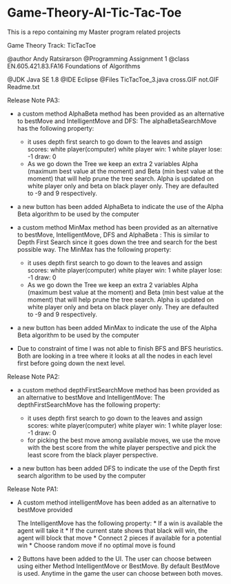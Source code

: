 # Game-Theory-AI-Tic-Tac-Toe
This is a repo containing my Master program related projects

Game Theory Track: TicTacToe

@author Andy Ratsirarson
@Programming Assignment 1
@class 	EN.605.421.83.FA16 Foundations of Algorithms

@JDK Java SE 1.8
@IDE Eclipse
@Files TicTacToe_3.java cross.GIF not.GIF Readme.txt

Release Note PA3: 
- a custom method AlphaBeta method has been provided as an alternative to bestMove and IntelligentMove and DFS:
  The alphaBetaSearchMove has the following property:
     * it uses depth first search to go down to the leaves and assign scores: white player(computer)
        white player win: 1
        white player lose: -1
        draw: 0
     * As we go down the Tree we keep an extra 2 variables Alpha (maximum best value at the moment) and Beta (min best value at the moment) that will help prune the tree search.
     Alpha is updated on white player only and beta on black player only. They are defaulted to -9 and 9 respectively. 
- a new button has been added AlphaBeta to indicate the use of the Alpha Beta algorithm to be used by the computer

- a custom method MinMax method has been provided as an alternative to bestMove, IntelligentMove, DFS and AlphaBeta :
  This is similar to Depth First Search since it goes down the tree and search for the best possible way.
  The MinMax has the following property:
     * it uses depth first search to go down to the leaves and assign scores: white player(computer)
        white player win: 1
        white player lose: -1
        draw: 0
     * As we go down the Tree we keep an extra 2 variables Alpha (maximum best value at the moment) and Beta (min best value at the moment) that will help prune the tree search.
     Alpha is updated on white player only and beta on black player only. They are defaulted to -9 and 9 respectively. 
       
- a new button has been added MinMax to indicate the use of the Alpha Beta algorithm to be used by the computer

- Due to constraint of time I was not able to finish BFS and BFS heuristics. 
Both are looking in a tree where it looks at all the nodes in each level first before going down the next level.



Release Note PA2: 
- a custom method depthFirstSearchMove method has been provided as an alternative to bestMove and IntelligentMove:
  The depthFirstSearchMove has the following property:
     * it uses depth first search to go down to the leaves and assign scores: white player(computer)
        white player win: 1
        white player lose: -1
        draw: 0
     * for picking the best move among available moves, we use the move with the best score from the white player perspective
       and pick the least score from the black player perspective.
       
- a new button has been added DFS to indicate the use of the Depth first search algorithm to be used by the computer

Release Note PA1: 

- A custom method intelligentMove has been added as an alternative to bestMove provided
	
	The IntelligentMove has the following property:
		 * If a win is available the agent will take it
	     * If the current state shows that black will win, the agent will block that move
	     * Connect 2 pieces if available for a potential win
	     * Choose random move if no optimal move is found

- 2 Buttons have been added to the UI. The user can choose between using either Method IntelligentMove or BestMove. 
  By default BestMove is used.
  Anytime in the game the user can choose between both moves.
